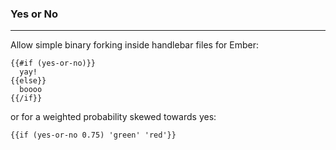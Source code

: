 ### Yes or No

-------------

Allow simple binary forking inside handlebar files for Ember:

```
{{#if (yes-or-no)}}
  yay!
{{else}}
  boooo
{{/if}}
```

or for a weighted probability skewed towards yes:

```
{{if (yes-or-no 0.75) 'green' 'red'}}
```
